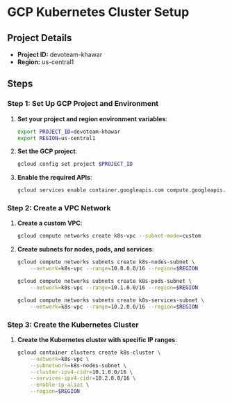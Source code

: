 # GCP Kubernetes Cluster Setup

## Project Details
- **Project ID:** devoteam-khawar
- **Region:** us-central1

## Steps

### Step 1: Set Up GCP Project and Environment

1. **Set your project and region environment variables**:
    ```sh
    export PROJECT_ID=devoteam-khawar
    export REGION=us-central1
    ```

2. **Set the GCP project**:
    ```sh
    gcloud config set project $PROJECT_ID
    ```

3. **Enable the required APIs**:
    ```sh
    gcloud services enable container.googleapis.com compute.googleapis.com
    ```

### Step 2: Create a VPC Network

1. **Create a custom VPC**:
    ```sh
    gcloud compute networks create k8s-vpc --subnet-mode=custom
    ```

2. **Create subnets for nodes, pods, and services**:
    ```sh
    gcloud compute networks subnets create k8s-nodes-subnet \
        --network=k8s-vpc --range=10.0.0.0/16 --region=$REGION

    gcloud compute networks subnets create k8s-pods-subnet \
        --network=k8s-vpc --range=10.1.0.0/16 --region=$REGION

    gcloud compute networks subnets create k8s-services-subnet \
        --network=k8s-vpc --range=10.2.0.0/16 --region=$REGION
    ```

### Step 3: Create the Kubernetes Cluster

1. **Create the Kubernetes cluster with specific IP ranges**:
    ```sh
    gcloud container clusters create k8s-cluster \
        --network=k8s-vpc \
        --subnetwork=k8s-nodes-subnet \
        --cluster-ipv4-cidr=10.1.0.0/16 \
        --services-ipv4-cidr=10.2.0.0/16 \
        --enable-ip-alias \
        --region=$REGION
    ```
